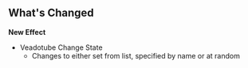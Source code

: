 ## What's Changed

**New Effect**
- Veadotube Change State
  - Changes to either set from list, specified by name or at random